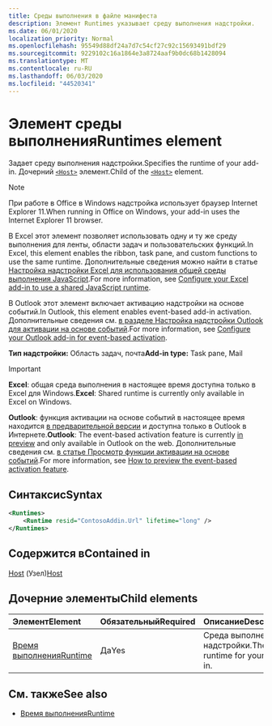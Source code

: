 ```yaml
---
title: Среды выполнения в файле манифеста
description: Элемент Runtimes указывает среду выполнения надстройки.
ms.date: 06/01/2020
localization_priority: Normal
ms.openlocfilehash: 95549d88df24a7d7c54cf27c92c15693491bdf29
ms.sourcegitcommit: 9229102c16a1864e3a8724aaf9b0dc68b1428094
ms.translationtype: MT
ms.contentlocale: ru-RU
ms.lasthandoff: 06/03/2020
ms.locfileid: "44520341"
---
```

# <a name="runtimes-element"></a><span data-ttu-id="1af2f-103">Элемент среды выполнения</span><span class="sxs-lookup"><span data-stu-id="1af2f-103">Runtimes element</span></span>

<span data-ttu-id="1af2f-104">Задает среду выполнения надстройки.</span><span class="sxs-lookup"><span data-stu-id="1af2f-104">Specifies the runtime of your add-in.</span></span> <span data-ttu-id="1af2f-105">Дочерний [`<Host>`](host.md) элемент.</span><span class="sxs-lookup"><span data-stu-id="1af2f-105">Child of the [`<Host>`](host.md) element.</span></span>

> [!NOTE]
> <span data-ttu-id="1af2f-106">При работе в Office в Windows надстройка использует браузер Internet Explorer 11.</span><span class="sxs-lookup"><span data-stu-id="1af2f-106">When running in Office on Windows, your add-in uses the Internet Explorer 11 browser.</span></span>

<span data-ttu-id="1af2f-107">В Excel этот элемент позволяет использовать одну и ту же среду выполнения для ленты, области задач и пользовательских функций.</span><span class="sxs-lookup"><span data-stu-id="1af2f-107">In Excel, this element enables the ribbon, task pane, and custom functions to use the same runtime.</span></span> <span data-ttu-id="1af2f-108">Дополнительные сведения можно найти в статье [Настройка надстройки Excel для использования общей среды выполнения JavaScript](../../excel/configure-your-add-in-to-use-a-shared-runtime.md).</span><span class="sxs-lookup"><span data-stu-id="1af2f-108">For more information, see [Configure your Excel add-in to use a shared JavaScript runtime](../../excel/configure-your-add-in-to-use-a-shared-runtime.md).</span></span>

<span data-ttu-id="1af2f-109">В Outlook этот элемент включает активацию надстройки на основе событий.</span><span class="sxs-lookup"><span data-stu-id="1af2f-109">In Outlook, this element enables event-based add-in activation.</span></span> <span data-ttu-id="1af2f-110">Дополнительные сведения см. [в разделе Настройка надстройки Outlook для активации на основе событий](../../outlook/autolaunch.md).</span><span class="sxs-lookup"><span data-stu-id="1af2f-110">For more information, see [Configure your Outlook add-in for event-based activation](../../outlook/autolaunch.md).</span></span>

<span data-ttu-id="1af2f-111">**Тип надстройки:** Область задач, почта</span><span class="sxs-lookup"><span data-stu-id="1af2f-111">**Add-in type:** Task pane, Mail</span></span>

> [!IMPORTANT]
> <span data-ttu-id="1af2f-112">**Excel**: общая среда выполнения в настоящее время доступна только в Excel для Windows.</span><span class="sxs-lookup"><span data-stu-id="1af2f-112">**Excel**: Shared runtime is currently only available in Excel on Windows.</span></span>
>
> <span data-ttu-id="1af2f-113">**Outlook**: функция активации на основе событий в настоящее время находится [в предварительной версии](../../reference/objectmodel/preview-requirement-set/outlook-requirement-set-preview.md) и доступна только в Outlook в Интернете.</span><span class="sxs-lookup"><span data-stu-id="1af2f-113">**Outlook**: The event-based activation feature is currently [in preview](../../reference/objectmodel/preview-requirement-set/outlook-requirement-set-preview.md) and only available in Outlook on the web.</span></span> <span data-ttu-id="1af2f-114">Дополнительные сведения см. [в статье Просмотр функции активации на основе событий](../../outlook/autolaunch.md#how-to-preview-the-event-based-activation-feature).</span><span class="sxs-lookup"><span data-stu-id="1af2f-114">For more information, see [How to preview the event-based activation feature](../../outlook/autolaunch.md#how-to-preview-the-event-based-activation-feature).</span></span>

## <a name="syntax"></a><span data-ttu-id="1af2f-115">Синтаксис</span><span class="sxs-lookup"><span data-stu-id="1af2f-115">Syntax</span></span>

```XML
<Runtimes>
    <Runtime resid="ContosoAddin.Url" lifetime="long" />
</Runtimes>
```

## <a name="contained-in"></a><span data-ttu-id="1af2f-116">Содержится в</span><span class="sxs-lookup"><span data-stu-id="1af2f-116">Contained in</span></span>

<span data-ttu-id="1af2f-117">[Host](host.md) (Узел)</span><span class="sxs-lookup"><span data-stu-id="1af2f-117">[Host](host.md)</span></span>

## <a name="child-elements"></a><span data-ttu-id="1af2f-118">Дочерние элементы</span><span class="sxs-lookup"><span data-stu-id="1af2f-118">Child elements</span></span>

|  <span data-ttu-id="1af2f-119">Элемент</span><span class="sxs-lookup"><span data-stu-id="1af2f-119">Element</span></span> |  <span data-ttu-id="1af2f-120">Обязательный</span><span class="sxs-lookup"><span data-stu-id="1af2f-120">Required</span></span>  |  <span data-ttu-id="1af2f-121">Описание</span><span class="sxs-lookup"><span data-stu-id="1af2f-121">Description</span></span>  |
|:-----|:-----|:-----|
| [<span data-ttu-id="1af2f-122">Время выполнения</span><span class="sxs-lookup"><span data-stu-id="1af2f-122">Runtime</span></span>](runtime.md) | <span data-ttu-id="1af2f-123">Да</span><span class="sxs-lookup"><span data-stu-id="1af2f-123">Yes</span></span> |  <span data-ttu-id="1af2f-124">Среда выполнения надстройки.</span><span class="sxs-lookup"><span data-stu-id="1af2f-124">The runtime for your add-in.</span></span> |

## <a name="see-also"></a><span data-ttu-id="1af2f-125">См. также</span><span class="sxs-lookup"><span data-stu-id="1af2f-125">See also</span></span>

- [<span data-ttu-id="1af2f-126">Время выполнения</span><span class="sxs-lookup"><span data-stu-id="1af2f-126">Runtime</span></span>](runtime.md)
